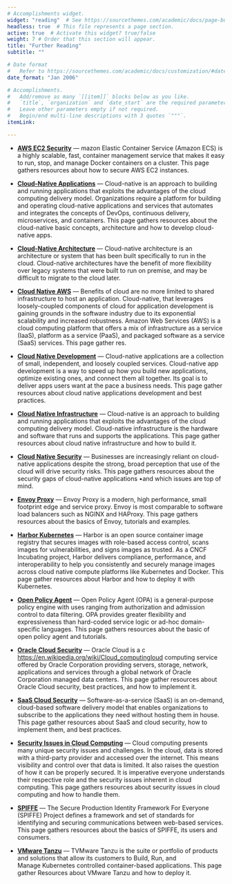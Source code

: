 ```yaml
---
# Accomplishments widget.
widget: "reading"  # See https://sourcethemes.com/academic/docs/page-builder/
headless: true  # This file represents a page section.
active: true  # Activate this widget? true/false
weight: 7 # Order that this section will appear.
title: "Further Reading"
subtitle: ""

# Date format
#   Refer to https://sourcethemes.com/academic/docs/customization/#date-format
date_format: "Jan 2006"

# Accomplishments.
#   Add/remove as many `[[item]]` blocks below as you like.
#   `title`, `organization` and `date_start` are the required parameters.
#   Leave other parameters empty if not required.
#   Begin/end multi-line descriptions with 3 quotes `"""`.
itemLink:

---
```


- **[AWS EC2 Security](/display/containers/aws+ec2+security)** — mazon Elastic Container Service (Amazon ECS) is a highly scalable, fast, container management service that makes it easy to run, stop, and manage&nbsp;Docker&nbsp;containers on a cluster.&nbsp;This page gathers resources about how to secure AWS EC2 instances.

- **[Cloud-Native Applications](/display/containers/cloud-native+applications)** — Cloud-native is an approach to building and running applications that exploits the advantages of the cloud computing delivery model.&nbsp;Organizations require a platform for building and operating cloud-native applications and services that automates and integrates the concepts of DevOps, continuous delivery, microservices, and containers. This page gathers resources about the cloud-native basic concepts, architecture and how to develop cloud-native apps.

- **[Cloud-Native Architecture](/display/containers/cloud-native-architecture)** — Cloud-native architecture is an architecture or system that has been built specifically to run in the cloud. Cloud-native architectures have the benefit of more flexibility over legacy systems that were built to run on premise, and may be difficult to migrate to the cloud later.
- **[Cloud Native AWS](/display/containers/cloud+native+aws)** — Benefits of cloud are no more limited to shared infrastructure to host an application. Cloud-native, that leverages loosely-coupled components of cloud for application development is gaining grounds in the software industry due to its exponential scalability and increased robustness.&nbsp;Amazon Web Services (AWS) is a cloud computing platform that offers a mix of infrastructure as a service (IaaS), platform as a service (PaaS), and packaged software as a service (SaaS) services. This page gather res.
- **[Cloud Native Development](/display/containers/cloud+native+development)** — Cloud-native applications are a collection of small, independent, and loosely coupled services. Cloud-native app development is a way to speed up how you build new applications, optimize existing ones, and&nbsp;connect them all together. Its goal is to deliver apps users want at the pace a business needs. This page gather resources about cloud native applications development and best practices.
- **[Cloud Native Infrastructure](/display/containers/cloud+native+infrastructure)** — Cloud-native is an approach to building and running applications that exploits the advantages of the cloud computing delivery model.&nbsp;Cloud-native infrastructure is the hardware and software that runs and supports the applications. This page gather resources about cloud native infrastructure and how to build it.
- **[Cloud Native Security](/display/containers/cloud+native+security)** — Businesses are increasingly reliant on cloud-native applications despite the strong, broad perception that use of the cloud will drive security risks. This page gathers resources about the security gaps of cloud-native applications •and which issues are top of mind.
- **[Envoy Proxy](/display/containers/envoy+proxy)** — Envoy Proxy is a modern, high performance, small footprint edge and service proxy. Envoy is most comparable to software load balancers such as NGINX and HAProxy. This page gathers resources about the basics of Envoy, tutorials and examples.
- **[Harbor Kubernetes](/display/containers/harbor+kubernetes)** — Harbor is an open source container image registry that secures images with role-based access control, scans images for vulnerabilities, and signs images as trusted. As a CNCF Incubating project, Harbor delivers compliance, performance, and interoperability to help you consistently and securely manage images across cloud native compute platforms like Kubernetes and Docker. This page gather resources about Harbor and how to deploy it with Kubernetes.
- **[Open Policy Agent](/display/containers/open+policy+agent)** — Open Policy Agent (OPA) is a general-purpose policy engine with uses ranging from authorization and admission control to data filtering. OPA provides greater flexibility and expressiveness than hard-coded service logic or ad-hoc domain-specific languages.&nbsp;This page gathers resources about the basic of open policy agent and tutorials.
- **[Oracle Cloud Security](/display/containers/oracle+cloud+security)** — Oracle Cloud is a&nbsp;c https://en.wikipedia.org/wiki/Cloud_computingloud computing&nbsp;service offered by&nbsp;Oracle Corporation&nbsp;providing servers, storage, network, applications and services through a global network of Oracle Corporation managed data centers. This page gather resources about Oracle Cloud security, best practices, and how to implement it.
- **[SaaS Cloud Security](/display/containers/saaS+cloud+security)** — Software-as-a-service (SaaS) is an on-demand, cloud-based software delivery model that enables organizations to subscribe to the applications they need without hosting them in house. This page gather resources about SaaS and cloud security, how to implement them, and best practices.
- **[Security Issues in Cloud Computing](/display/containers/security+issues+in+cloud+computing)** — Cloud computing presents many unique security issues and challenges. In the cloud, data is stored with a third-party provider and accessed over the internet. This means visibility and control over that data is limited. It also raises the question of how it can be properly secured. It is imperative everyone understands their respective role and the security issues inherent in cloud computing.&nbsp;This page gathers resources about&nbsp;security issues in cloud computing and how to handle them.
- **[SPIFFE](/display/containers/spiffe)** — The Secure Production Identity Framework For Everyone (SPIFFE) Project defines a framework and set of standards for identifying and securing communications between web-based services. This page gathers resources about the basics of SPIFFE, its users and consumers.
- **[VMware Tanzu](/display/containers/vmware+tanzu)** — TVMware Tanzu is the suite or portfolio of products and solutions that allow its customers to Build, Run, and Manage&nbsp;Kubernetes&nbsp;controlled container-based applications. This page gather&nbsp;Resources about VMware Tanzu and how to deploy it.

